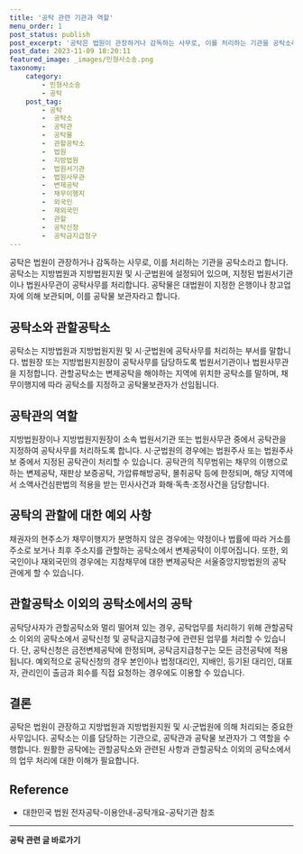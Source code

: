 ```yaml
---
title: '공탁 관련 기관과 역할'
menu_order: 1
post_status: publish
post_excerpt: '공탁은 법원이 관장하거나 감독하는 사무로, 이를 처리하는 기관을 공탁소라고 합니다. 공탁소는 지방법원과 지방법원지원 및 시 군법원에 설정되어 있으며, 지정된 법원서기관이나 법원사무관이 공탁사무를 처리합니다. 공탁물은 대법원이 지정한 은행이나 창고업자에 의해 보관되며, 이를 공탁물 보관자라고 합니다.'
post_date: 2023-11-09 18:20:11
featured_image: _images/민형사소송.png
taxonomy:
    category:
        - 민형사소송
        - 공탁
    post_tag:
        - 공탁
        -  공탁소
        -  공탁관
        -  공탁물
        -  관할공탁소
        -  법원
        -  지방법원
        -  법원서기관
        -  법원사무관
        -  변제공탁
        -  채무이행지
        -  외국인
        -  재외국민
        -  관할
        -  공탁신청
        -  공탁금지급청구
---
```



공탁은 법원이 관장하거나 감독하는 사무로, 이를 처리하는 기관을 공탁소라고 합니다. 공탁소는 지방법원과 지방법원지원 및 시·군법원에 설정되어 있으며, 지정된 법원서기관이나 법원사무관이 공탁사무를 처리합니다. 공탁물은 대법원이 지정한 은행이나 창고업자에 의해 보관되며, 이를 공탁물 보관자라고 합니다.

## 공탁소와 관할공탁소

공탁소는 지방법원과 지방법원지원 및 시·군법원에 공탁사무를 처리하는 부서를 말합니다. 법원장 또는 지방법원지원장이 공탁사무를 담당하도록 법원서기관이나 법원사무관을 지정합니다. 관할공탁소는 변제공탁을 해야하는 지역에 위치한 공탁소를 말하며, 채무이행지에 따라 공탁소를 지정하고 공탁물보관자가 선임됩니다.

## 공탁관의 역할

지방법원장이나 지방법원지원장이 소속 법원서기관 또는 법원사무관 중에서 공탁관을 지정하여 공탁사무를 처리하도록 합니다. 시·군법원의 경우에는 법원주사 또는 법원주사보 중에서 지정된 공탁관이 처리할 수 있습니다. 공탁관의 직무범위는 채무의 이행으로 하는 변제공탁, 재판상 보증공탁, 가압류해방공탁, 몰취공탁 등에 한정되며, 해당 지역에서 소액사건심판법의 적용을 받는 민사사건과 화해·독촉·조정사건을 담당합니다.

## 공탁의 관할에 대한 예외 사항

채권자의 현주소가 채무이행지가 분명하지 않은 경우에는 약정이나 법률에 따라 거소를 주소로 보거나 최후 주소지를 관할하는 공탁소에서 변제공탁이 이루어집니다. 또한, 외국인이나 재외국민의 경우에는 지참채무에 대한 변제공탁은 서울중앙지방법원의 공탁관에게 할 수 있습니다.

## 관할공탁소 이외의 공탁소에서의 공탁

공탁당사자가 관할공탁소와 멀리 떨어져 있는 경우, 공탁업무를 처리하기 위해 관할공탁소 이외의 공탁소에서 공탁신청 및 공탁금지급청구에 관련된 업무를 처리할 수 있습니다. 단, 공탁신청은 금전변제공탁에 한정되며, 공탁금지급청구는 모든 금전공탁에 적용됩니다. 예외적으로 공탁신청의 경우 본인이나 법정대리인, 지배인, 등기된 대리인, 대표자, 관리인이 출금과 회수를 직접 요청하는 경우에도 이용할 수 있습니다.

## 결론

공탁은 법원이 관장하고 지방법원과 지방법원지원 및 시·군법원에 의해 처리되는 중요한 사무입니다. 공탁소는 이를 담당하는 기관으로, 공탁관과 공탁물 보관자가 그 역할을 수행합니다. 원활한 공탁에는 관할공탁소와 관련된 사항과 관할공탁소 이외의 공탁소에서의 업무 처리에 대한 이해가 필요합니다.

## Reference
- 대한민국 법원 전자공탁-이용안내-공탁개요-공탁기관 참조
<!-- wp:separator -->
<hr class="wp-block-separator has-alpha-channel-opacity"/>
<!-- /wp:separator -->

<!-- wp:group {"backgroundColor":"base","layout":{"type":"constrained"}} -->
<div class="wp-block-group has-base-background-color has-background"><!-- wp:paragraph {"align":"center","fontSize":"medium"} -->
<p class="has-text-align-center has-large-font-size"><strong>공탁 관련 글 바로가기</strong></p>
<!-- /wp:paragraph -->


<!-- wp:latest-posts
{"categories":[{"id":15187,"count":19,"description":"","link":"https://uknowlaw.com/category/%ea%b3%b5%ed%83%81/","name":"공탁","slug":"공탁","taxonomy":"category","parent":0,"meta":[],"_links":{"self":[{"href":"https://uknowlaw.com/wp-json/wp/v2/categories/15187"}],"collection":[{"href":"https://uknowlaw.com/wp-json/wp/v2/categories"}],"about":[{"href":"https://uknowlaw.com/wp-json/wp/v2/taxonomies/category"}],"wp:post_type":[{"href":"https://uknowlaw.com/wp-json/wp/v2/posts?categories=15187"}],"curies":[{"name":"wp","href":"https://api.w.org/{rel}","templated":true}]}}],"postsToShow":100,"excerptLength":28,"postLayout":"grid","columns":2,"featuredImageAlign":"left","featuredImageSizeSlug":"large","fontSize":"small"} /--></div>
<!-- /wp:group -->